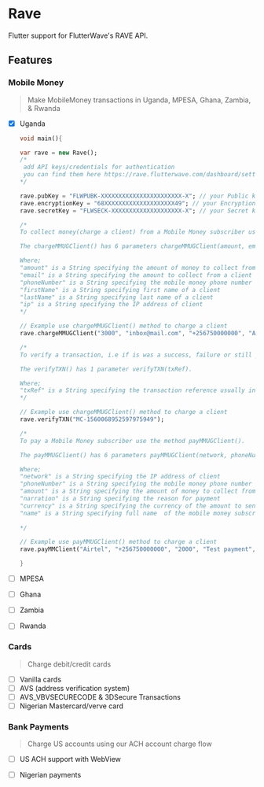 # Rave

Flutter support for FlutterWave's RAVE API.

## Features

### Mobile Money

> Make MobileMoney transactions in  Uganda,  MPESA, Ghana, Zambia, & Rwanda

- [X] Uganda
  
  ```dart
  void main(){

  var rave = new Rave();
  /*
   add API keys/credentials for authentication
   you can find them here https://rave.flutterwave.com/dashboard/settings/apis
  */

  rave.pubKey = "FLWPUBK-XXXXXXXXXXXXXXXXXXXXXXX-X"; // your Public key
  rave.encryptionKey = "68XXXXXXXXXXXXXXXXXXXX49"; // your Encryption key
  rave.secretKey = "FLWSECK-XXXXXXXXXXXXXXXXXXXX-X"; // your Secret key

  /*
  To collect money(charge a client) from a Mobile Money subscriber use the method chargeMMUGClient().

  The chargeMMUGClient() has 6 parameters chargeMMUGClient(amount, email, phoneNumber, firstName, lastName, ip).

  Where;
  "amount" is a String specifying the amount of money to collect from a client
  "email" is a String specifying the amount to collect from a client
  "phoneNumber" is a String specifying the mobile money phone number of the client
  "firstName" is a String specifying first name of a client
  "lastName" is a String specifying last name of a client
  "ip" is a String specifying the IP address of client
  */

  // Example use chargeMMUGClient() method to charge a client
  rave.chargeMMUGClient("3000", "inbox@mail.com", "+256750000000", "Arnold", "Kato", "0.0.0.0"); 

  /*
  To verify a transaction, i.e if is was a success, failure or still pending use the method verifyTXN().

  The verifyTXN() has 1 parameter verifyTXN(txRef).

  Where;
  "txRef" is a String specifying the transaction reference usually in the format "MC-XXXXXX"
  */

  // Example use chargeMMUGClient() method to charge a client
  rave.verifyTXN("MC-1560068952597975949");

  /*
  To pay a Mobile Money subscriber use the method payMMUGClient().

  The payMMUGClient() has 6 parameters payMMUGClient(network, phoneNumber, amount, narration, currency, name)

  Where;
  "network" is a String specifying the IP address of client
  "phoneNumber" is a String specifying the mobile money phone number of the client
  "amount" is a String specifying the amount of money to collect from a client
  "narration" is a String specifying the reason for payment
  "currency" is a String specifying the currency of the amount to send
  "name" is a String specifying full name  of the mobile money subscriber in "phoneNumber" receiving the money
 
  */

  // Example use payMMUGClient() method to charge a client
  rave.payMMClient("Airtel", "+256750000000", "2000", "Test payment", "UGX", "Kato Arnold");

  }
  ```
- [ ] MPESA
- [ ] Ghana
- [ ] Zambia
- [ ] Rwanda

### Cards

> Charge debit/credit cards

- [ ] Vanilla cards
- [ ] AVS (address verification system) 
- [ ] AVS_VBVSECURECODE & 3DSecure Transactions
- [ ] Nigerian Mastercard/verve card

### Bank Payments

> Charge US accounts using our ACH account charge flow

- [ ] US ACH support with WebView
- [ ] Nigerian payments

